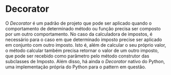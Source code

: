 # Decorator

O _Decorator_ é um padrão de projeto que pode ser aplicado quando o comportamento de determinado método ou função precisa ser composto por um outro comportamento. No caso da calculadora de impostos, é necessário para o caso em que determinado imposto precise ser aplicado em conjunto com outro imposto. Isto é, além de calcular o seu próprio valor, o método calcular também precisa retornar o valor de um outro imposto, que pode ser recebido como parâmetro pelo método construtor das subclasses de Imposto. Além disso, há ainda o _Decorator_ nativo do Python, uma implementação própria do Python para o pattern em questão.